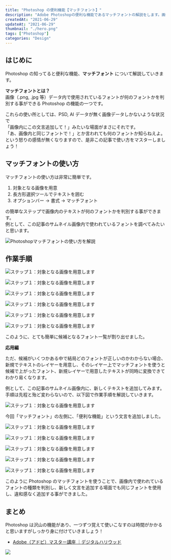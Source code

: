 ```yaml
---
title: "Photoshop の便利機能【マッチフォント】"
description: "Adobe Photoshopの便利な機能であるマッチフォントの解説をします。画像内で使われているテキストのフォントを判別できる便利な機能で使い方も簡単です。この記事では、マッチフォントの基本的な使い方から応用までを図を用いて解説していきます。"
createdAt: "2021-06-29"
updateAt: "2021-06-29"
thumbnail: "./hero.png"
tags: ["Photoshop"]
categories: "Design"
---
```


## はじめに

Photoshop の知ってると便利な機能、**マッチフォント** について解説していきます。

**マッチフォントとは？**  
画像（.png, .jpg 等）データ内で使用されているフォントが何のフォントかを判別する事ができる Photoshop の機能の一つです。

これらの使い所としては、PSD, AI データが無く画像データしかないような状況で  
「画像内にこの文言追加して！」みたいな場面がまさにそれです。  
「あ、画像内と同じフォントで！」とか言われても何のフォントか知らねえよ。  
という怒りの感情が無くなりますので、是非この記事で使い方をマスターしましょう！

## マッチフォントの使い方

マッチフォントの使い方は非常に簡単です。

1. 対象となる画像を用意
1. 長方形選択ツールでテキストを囲む
1. オプションバー -> 書式 -> マッチフォント

の簡単なステップで画像内のテキストが何のフォントかを判別する事ができます。  
例として、この記事のサムネイル画像内で使われているフォントを調べてみたいと思います。

![Photoshopマッチフォントの使い方を解説](./hero.png)

## 作業手順

![ステップ１：対象となる画像を用意します](./step01.png)

![ステップ１：対象となる画像を用意します](./step02.png)

![ステップ１：対象となる画像を用意します](./step02-1.png)

![ステップ１：対象となる画像を用意します](./step03.png)

![ステップ１：対象となる画像を用意します](./step04.png)

![ステップ１：対象となる画像を用意します](./step04.png)

このように、とても簡単に候補となるフォント一覧が割り出せました。

**応用編**

ただ、候補がいくつかある中で結局どのフォントが正しいのかわからない場合、新規でテキストのレイヤーを用意し、そのレイヤー上でマッチフォントを使うと候補で上がったフォント、新規レイヤーで用意したテキストが同時に変換できてわかり易くなります。

例として、この記事のサムネイル画像内に、新しくテキストを追加してみます。  
手順は先程と殆ど変わらないので、以下図で作業手順を解説していきます。

![ステップ１：対象となる画像を用意します](./step05.png)

今回「マッチフォント」の左側に、「便利な機能」という文言を追加しました。

![ステップ１：対象となる画像を用意します](./step06.png)

![ステップ１：対象となる画像を用意します](./step07.png)

![ステップ１：対象となる画像を用意します](./step08.png)

![ステップ１：対象となる画像を用意します](./step09.png)

![ステップ１：対象となる画像を用意します](./finish.png)

このように Photoshop のマッチフォントを使うことで、画像内で使われているフォントの種類を判別し、新しく文言を追加する場面でも同じフォントを使用し、違和感なく追加する事ができました。

## まとめ

Photoshop は沢山の機能があり、一つずつ覚えて使いこなすのは時間がかかると思いますがしっかり身に付けていきましょう！

- <a href="//af.moshimo.com/af/c/click?a_id=2698789&p_id=2842&pc_id=6482&pl_id=36330&url=https%3A%2F%2Fonline.dhw.co.jp%2Fcourse%2Fadobe%2F" rel="nofollow" referrerpolicy="no-referrer-when-downgrade">Adobe（アドビ）マスター講座 ｜デジタルハリウッド</a><img src="//i.moshimo.com/af/i/impression?a_id=2698789&p_id=2842&pc_id=6482&pl_id=36330" width="1" height="1" style="border:none;">

<a href="//af.moshimo.com/af/c/click?a_id=2698789&p_id=2842&pc_id=6482&pl_id=36329&url=https%3A%2F%2Fonline.dhw.co.jp%2Fcourse%2Fadobe%2F" rel="nofollow" referrerpolicy="no-referrer-when-downgrade"><img src="https://image.moshimo.com/af-img/2262/000000036329.png" style="border:none;"></a><img src="//i.moshimo.com/af/i/impression?a_id=2698789&p_id=2842&pc_id=6482&pl_id=36329" width="1" height="1" style="border:none;">
